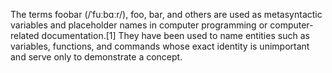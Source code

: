 The terms foobar (/ˈfuːbɑːr/), foo, bar, and others are used as metasyntactic variables and placeholder names in computer programming or computer-related documentation.[1] They have been used to name entities such as variables, functions, and commands whose exact identity is unimportant and serve only to demonstrate a concept.
